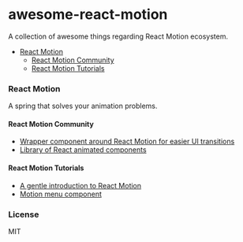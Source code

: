 # awesome-react-motion

A collection of awesome things regarding React Motion ecosystem.

- [React Motion](#react-motion)
  - [React Motion Community](#react-motion-community)
  - [React Motion Tutorials](#react-motion-tutorials)

### React Motion

A spring that solves your animation problems.

#### React Motion Community
* [Wrapper component around React Motion for easier UI transitions](https://github.com/souporserious/react-motion-ui-pack)
* [Library of React animated components](https://github.com/Nitive/react-motion-pack)

#### React Motion Tutorials
* [A gentle introduction to React Motion](https://medium.com/@nashvail/a-gentle-introduction-to-react-motion-dc50dd9f2459#.4lnu7ym0j)
* [Motion menu component](https://github.com/bokuweb/react-motion-menu)

### License

MIT
